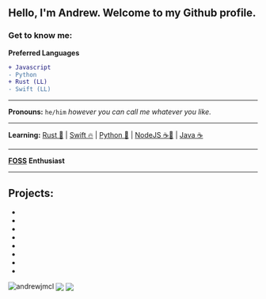 ## Hello, I'm Andrew. Welcome to my Github profile.
### Get to know me:

**Preferred Languages**
```diff
+ Javascript
- Python
+ Rust (LL)
- Swift (LL)
```
---
**Pronouns:** `he/him` *however you can call me whatever you like.*

---
**Learning:** [Rust 🦀](https://github.com/rust-lang/rust) | [Swift 🔥](https://github.com/apple/swift) | [Python 🐍](https://www.python.org/downloads/) | [NodeJS ☕️📜](https://nodejs.org/en/download/) | [Java ☕️](https://www.java.com/en/)

---
[**FOSS**](https://itsfoss.com/what-is-foss/) **Enthusiast**

---
**Projects:**
- 
- 
- 
- 
- 
- 
- 
- 
- 



<img src="https://komarev.com/ghpvc/?username=andrewjmcl" alt="andrewjmcl" /> 
<img" src="https://github-readme-stats.vercel.app/api/top-langs/?username=andrewjmcl&layout=compact&theme=dark">
<img align="center" src="https://github-readme-stats.vercel.app/api?username=andrewjmcl&show_icons=true&text_color=5baddf&icon_color=FFF&theme=tokyonight">
<img align="center" src="https://github-readme-stats.vercel.app/api/top-langs/?username=andrewjmcl&layout=compact&text_color=5baddf&icon_color=FFF&theme=tokyonight">
